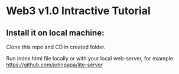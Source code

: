 # Web3 v1.0 Intractive Tutorial 

## Install it on local machine:

Clone this repo and CD in created folder.

Run index.html file locally or with your local web-server, for example https://github.com/johnpapa/lite-server
